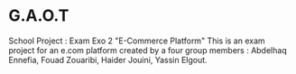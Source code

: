 # G.A.O.T
School Project : Exam Exo 2 "E-Commerce Platform"
This is an exam project for an e.com platform created by a four group members : Abdelhaq Ennefia, Fouad Zouaribi, Haider Jouini, Yassin Elgout.
